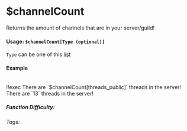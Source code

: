 # $channelCount
Returns the amount of channels that are in your server/guild!

#### Usage: `$channelCount[Type (optional)]`

`Type` can be one of this [list](../CodeReferences/ref.channel_types.md)

#### Example

<br/>
<discord-messages>
	<discord-message :bot="false" role-color="#ffcc9a" author="Member">
		!!exec There are `$channelCount[threads_public]` threads in the server!
	</discord-message>
	<discord-message :bot="true" role-color="#0099ff" author="Custom Command" avatar="https://media.discordapp.net/avatars/725721249652670555/781224f90c3b841ba5b40678e032f74a.webp">
		There are `13` threads in the server!
	</discord-message>
</discord-messages>

##### Function Difficulty: <Badge type="tip" text="Easy" vertical="middle" /> 
###### Tags: <Badge type="tip" text="channel" vertical="middle" /> <Badge type="tip" text="count" vertical="middle" /> <Badge type="tip" text="amount of channels" vertical="middle" /> <Badge type="tip" text="return number" vertical="middle" />